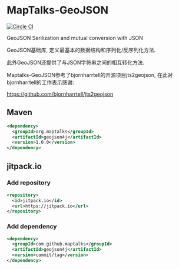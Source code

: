 # MapTalks-GeoJSON
[![Circle CI](https://circleci.com/gh/MapTalks/geojson4j.svg?style=svg)](https://circleci.com/gh/MapTalks/geojson4j)

GeoJSON Serilization and mutual conversion with JSON

GeoJSON基础库, 定义最基本的数据结构和序列化/反序列化方法.

此外GeoJSON还提供了与JSON字符串之间的相互转化方法.

Maptalks-GeoJSON参考了bjornharrtell的开源项目jts2geojson, 在此对bjornharrtell的工作表示感谢:

https://github.com/bjornharrtell/jts2geojson

## Maven
```xml
<dependency>
  <groupId>org.maptalks</groupId>
  <artifactId>geojson4j</artifactId>
  <version>1.0.0</version>
</dependency>
```

## jitpack.io

### Add repository
```xml
<repository>
  <id>jitpack.io</id>
  <url>https://jitpack.io</url>
</repository>
```

### Add dependency
```xml
<dependency>
  <groupId>com.github.maptalks</groupId>
  <artifactId>geojson4j</artifactId>
  <version>commit/tag</version>
</dependency>
```
